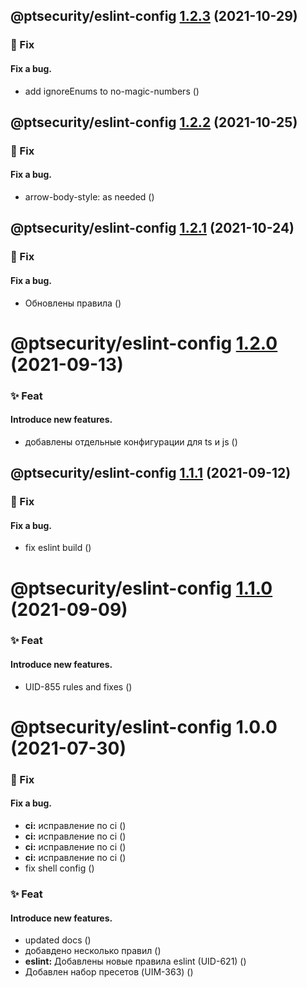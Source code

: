## @ptsecurity/eslint-config [1.2.3](https://gitlab.ptsecurity.com/ui/core/pt-code-style/compare/@ptsecurity/eslint-config@1.2.2...@ptsecurity/eslint-config@1.2.3) (2021-10-29)


### 🐛  Fix
#### Fix a bug.

* add ignoreEnums to no-magic-numbers ([](https://gitlab.ptsecurity.com/ui/core/pt-code-style/commit/9f99958))

## @ptsecurity/eslint-config [1.2.2](https://gitlab.ptsecurity.com/ui/core/pt-code-style/compare/@ptsecurity/eslint-config@1.2.1...@ptsecurity/eslint-config@1.2.2) (2021-10-25)


### 🐛  Fix
#### Fix a bug.

* arrow-body-style: as needed ([](https://gitlab.ptsecurity.com/ui/core/pt-code-style/commit/b3d73e4))

## @ptsecurity/eslint-config [1.2.1](https://gitlab.ptsecurity.com/ui/core/pt-code-style/compare/@ptsecurity/eslint-config@1.2.0...@ptsecurity/eslint-config@1.2.1) (2021-10-24)


### 🐛  Fix
#### Fix a bug.

* Обновлены правила ([](https://gitlab.ptsecurity.com/ui/core/pt-code-style/commit/2289653))

# @ptsecurity/eslint-config [1.2.0](https://gitlab.ptsecurity.com/ui/core/pt-code-style/compare/@ptsecurity/eslint-config@1.1.1...@ptsecurity/eslint-config@1.2.0) (2021-09-13)


### ✨  Feat
#### Introduce new features.

* добавлены отдельные конфигурации для ts и js ([](https://gitlab.ptsecurity.com/ui/core/pt-code-style/commit/2bc9125))

## @ptsecurity/eslint-config [1.1.1](https://gitlab.ptsecurity.com/ui/core/pt-code-style/compare/@ptsecurity/eslint-config@1.1.0...@ptsecurity/eslint-config@1.1.1) (2021-09-12)


### 🐛  Fix
#### Fix a bug.

* fix eslint build ([](https://gitlab.ptsecurity.com/ui/core/pt-code-style/commit/1468529))

# @ptsecurity/eslint-config [1.1.0](https://gitlab.ptsecurity.com/ui/core/pt-code-style/compare/@ptsecurity/eslint-config@1.0.0...@ptsecurity/eslint-config@1.1.0) (2021-09-09)


### ✨  Feat
#### Introduce new features.

* UID-855 rules and fixes ([](https://gitlab.ptsecurity.com/ui/core/pt-code-style/commit/237b531))

# @ptsecurity/eslint-config 1.0.0 (2021-07-30)


### 🐛  Fix
#### Fix a bug.

* **ci:** исправление по ci ([](https://gitlab.ptsecurity.com/ui/core/pt-code-style/commit/6e5533a))
* **ci:** исправление по ci ([](https://gitlab.ptsecurity.com/ui/core/pt-code-style/commit/921c02b))
* **ci:** исправление по ci ([](https://gitlab.ptsecurity.com/ui/core/pt-code-style/commit/1714075))
* **ci:** исправление по ci ([](https://gitlab.ptsecurity.com/ui/core/pt-code-style/commit/92729f8))
* fix shell config ([](https://gitlab.ptsecurity.com/ui/core/pt-code-style/commit/8213876))


### ✨  Feat
#### Introduce new features.

* updated docs ([](https://gitlab.ptsecurity.com/ui/core/pt-code-style/commit/2852b7e))
* добавдено несколько правил ([](https://gitlab.ptsecurity.com/ui/core/pt-code-style/commit/bf0707a))
* **eslint:** Добавлены новые правила eslint (UID-621) ([](https://gitlab.ptsecurity.com/ui/core/pt-code-style/commit/ef22658))
* Добавлен набор пресетов (UIM-363) ([](https://gitlab.ptsecurity.com/ui/core/pt-code-style/commit/e4bb210))
